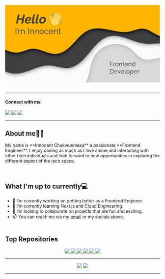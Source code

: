 <div align="center">
    <img max-width="800" src="assets/github_profile_banner.png"/>
</div>
<br />


---

<h4> Connect with me </h4>

[![](https://img.shields.io/badge/-linkedin-0073B1?style=flat-square)](http://linkedin.com/in/iaminnocent99)
[![](https://img.shields.io/badge/-twitter-1C9CEA?style=flat-square)](https://twitter.com/brainmode)
[![](https://img.shields.io/badge/PORTFOLIO-CC6699?style=flat-square)](https://my-portfolio-delta-three.vercel.app/)

---

## About me:mage_man:

<p>
    My name is **Innocent Chukwuemeka** a passionate **Frontend Engineer**. I enjoy coding as much as I love anime and interacting with other tech individuals and look forward to new opportunities in exploring the different aspect of the tech space.
</p><br/>

## What I'm up to currently:computer:

- 🔭 I’m currently working on getting better as a Frontend Engineer.
- 🌱 I’m currently learning Next.js and Cloud Engineering.
- 👯 I’m looking to collaborate on projects that are fun and exciting.
- 📫 You can reach me via my [email](mailto:chukwuemeka140@gmail.com) or my socials above.
<br/><br/>


## Top Repositories

<p align="center">
   <a href="https://github.com/Innocent9712/Spacetagram">
    <img align="" src="https://github-readme-stats.vercel.app/api/pin/?username=Innocent9712&repo=Spacetagram&theme=blueberry" width="400"/>
   </a>
   <a href="https://github.com/Innocent9712/arithMathic">
    <img align="" src="https://github-readme-stats.vercel.app/api/pin/?username=Innocent9712&repo=arithMathic&theme=blueberry" width="400"/>
   </a>
   <a href="https://github.com/Innocent9712/Learnable-2021-standardization-test">
    <img align="" src="https://github-readme-stats.vercel.app/api/pin/?username=Innocent9712&repo=Learnable-2021-standardization-test&theme=blueberry" width="400"/>
   </a>
   <a href="https://github.com/Innocent9712/QuickQuestion">
    <img align="" src="https://github-readme-stats.vercel.app/api/pin/?username=Innocent9712&repo=QuickQuestion&theme=blueberry" width="400"/>
   </a>
   <a href="https://github.com/Innocent9712/mix-match">
    <img align="" src="https://github-readme-stats.vercel.app/api/pin/?username=Innocent9712&repo=mix-match&theme=blueberry" width="400"/>
   </a>
   <a href="https://github.com/Innocent9712/Website">
    <img align="" src="https://github-readme-stats.vercel.app/api/pin/?username=Innocent9712&repo=Website&theme=blueberry" width="400"/>
   </a>
</p>

---



<p align="center">
    <img src="https://github-readme-stats.vercel.app/api?username=Innocent9712&theme=blueberry&hide=stars&show_icons=true" width="400"/>
    <img src="https://github-readme-stats.vercel.app/api/top-langs/?username=Innocent9712&theme=blueberry&layout=compact" width="400" />
</p>                                                                                                                             
                                                                                                                                 
---
